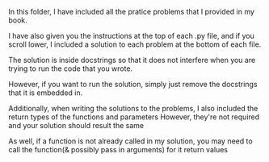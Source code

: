 In this folder, I have included all the pratice problems that I provided in my book. 

I have also given you the instructions at the top of each .py file, 
and if you scroll lower, I included a solution to each problem at the bottom of each file. 

The solution is inside docstrings so that it does not interfere when you are trying to run the code that you wrote. 

However, if you want to run the solution, simply 
just remove the docstrings that it is embedded in.

Additionally, when writing the solutions to the problems, I also included the return types of the functions and parameters
However, they're not required and your solution should result the same 

As well, if a function is not already called in my solution, you may need to call the function(& possibly pass in arguments) for it return values